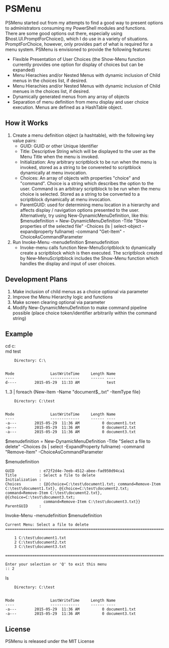 ﻿# PSMenu

PSMenu started out from my attempts to find a good way to present options to administrators consuming my PowerShell modules and functions.  
There are some good options out there, especially using $host.UI.PromptForChoice(), which I do use in a variety of situations. 
PromptForChoice, however, only provides part of what is required for a menu system.  PSMenu is envisioned to provide the following features:

* Flexible Presentation of User Choices (the Show-Menu function currently provides one option for display of choices but can be expanded)
* Menu Hierachies and/or Nested Menus with dynamic inclusion of Child menus in the choices list, if desired.
* Menu Hierachies and/or Nested Menus with dynamic inclusion of Child menues in the choices list, if desired.
* Dynamically generated menus from any array of objects
* Separation of menu definition from menu display and user choice execution.  Menus are defined as a HashTable object.

## How it Works
1. Create a menu definition object (a hashtable), with the following key value pairs:
    - GUID: GUID or other Unique Identifier
    - Title: Descriptive String which will be displayed to the user as the Menu Title when the menu is invoked.
    - Initialization: Any arbitrary scriptblock to be run when the menu is invoked, stored as a string to be convereted to scriptblock dynamically at menu invocation.  
    - Choices: An array of objects with properties "choice" and "command".  Choice is a string which describes the option to the user.  Command is an arbitrary scriptblock to be run when the menu choice is selected.  Stored as a string to be converted to a scriptblock dynamically at menu invocation. 
    - ParentGUID: used for determining menu location in a hierarchy and affects display / navigation options presented to the user.  
Alternatively, try using New-DynamicMenuDefinition, like this: $menudefinition = New-DynamicMenuDefinition -Title "Show properties of the selected file" -Choices (ls | select-object -expandproperty fullname) -command "Get-Item" -ChoiceAsCommandParameter 
2. Run Invoke-Menu -menudefinition $menudefinition
    - Invoke-menu calls function New-MenuScriptblock to dynamically create a scriptblock which is then executed.  The scriptblock created by New-MenuScriptblock includes the Show-Menu function which handles the display and input of user choices.
    
## Development Plans

1. Make inclusion of child menus as a choice optional via parameter
2. Improve the Menu Hierarchy logic and functions
3. Make screen clearing optional via parameter
4. Modify New-DynamicMenuDefinition to make command pipeline possible (place choice token/identifier arbitrarily within the command string)

## Example
cd c:\
md test

        Directory: C:\


    Mode                LastWriteTime     Length Name                                                                                                                                                                      
    ----                -------------     ------ ----                                                                                                                                                                      
    d----        2015-05-29  11:33 AM            test         

1..3 | foreach {New-Item -Name "document$_.txt" -ItemType file}

        Directory: C:\test


    Mode                LastWriteTime     Length Name                                                                                                                                                                      
    ----                -------------     ------ ----                                                                                                                                                                      
    -a---        2015-05-29  11:36 AM          0 document1.txt                                                                                                                                                             
    -a---        2015-05-29  11:36 AM          0 document2.txt                                                                                                                                                             
    -a---        2015-05-29  11:36 AM          0 document3.txt     

$menudefinition = New-DynamicMenuDefinition -Title "Select a file to delete" -Choices (ls | select -ExpandProperty fullname) -command "Remove-Item" -ChoiceAsCommandParameter

$menudefinition

    GUID           : e72f2d4e-7eeb-4512-abee-fad950d94ca1
    Title          : Select a file to delete
    Initialization : 
    Choices        : {@{choice=C:\test\document1.txt; command=Remove-Item C:\test\document1.txt}, @{choice=C:\test\document2.txt; command=Remove-Item C:\test\document2.txt}, @{choice=C:\test\document3.txt; 
                     command=Remove-Item C:\test\document3.txt}}
    ParentGUID     : 

Invoke-Menu -menudefinition $menudefinition

    Current Menu: Select a file to delete
    ======================================================================================================================

	    1 C:\test\document1.txt
	    2 C:\test\document2.txt
	    3 C:\test\document3.txt

    ======================================================================================================================

    Enter your selection or 'Q' to exit this menu
    :: 2

ls

        Directory: C:\test


    Mode                LastWriteTime     Length Name                                                                                                                                                                      
    ----                -------------     ------ ----                                                                                                                                                                      
    -a---        2015-05-29  11:36 AM          0 document1.txt                                                                                                                                                             
    -a---        2015-05-29  11:36 AM          0 document3.txt        

## License

PSMenu is released under the MIT License
